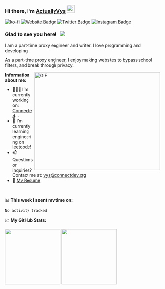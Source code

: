 ### Hi there, I'm <a href="https://degeneracy.vysl.repl.co" target="_blank">ActuallyVys</a> <img src="https://media.giphy.com/media/hvRJCLFzcasrR4ia7z/giphy.gif" width="25px">

[![ko-fi](https://ko-fi.com/img/githubbutton_sm.svg)](https://ko-fi.com/N4N6BA7YS)
[![Website Badge](https://img.shields.io/badge/Website-3b5998?style=flat-square&logo=google-chrome&logoColor=white)](https://connected.vysl.repl.co)
[![Twitter Badge](https://img.shields.io/badge/-Twitter-00acee?style=flat-square&logo=Twitter&logoColor=white)](https://twitter.com/attributes_)
[![Instagram Badge](https://img.shields.io/badge/-Instagram-e4405f?style=flat-square&logo=Instagram&logoColor=white)](https://instagram.com/vyslix/)

### Glad to see you here! &nbsp; ![](https://visitor-badge.glitch.me/badge?page_id=ActuallyVys.ActuallyVys)

I am a part-time proxy engineer and writer. I love programming and developing.

As a part-time proxy engineer, I enjoy making websites to bypass school filters, and break through privacy.

<img align="right" alt="GIF" src="https://github.com/Gapur/Gapur/blob/master/coding.gif?raw=true" width="408" height="318" />
  

**Information about me:**

- 👨🏻‍💻 I’m currently working on: [Connected](https://connectdev.org/)...
- 🚀 I’m currently learning engineering on [leetcode](https://example.com)!
- 📫 Questions or inquiries? Contact me at: vys@connectdev.org
- 📝 [My Resume](https://example.com)

</br>

📊 **This week I spent my time on:**
<!--START_SECTION:waka-->

```text
No activity tracked
```

<!--END_SECTION:waka-->


📈 **My GitHub Stats:**

<p>
  <img height="180em" src="https://github-readme-stats.vercel.app/api?username=ActuallyVys&show_icons=true&hide_border=true&&count_private=true&include_all_commits=true" />
  <img height="180em" src="https://github-readme-stats.vercel.app/api/top-langs/?username=ActuallyVys&exclude_repo=KNN-Image-Classification&show_icons=true&hide_border=true&layout=compact&langs_count=8"/>
</p>



